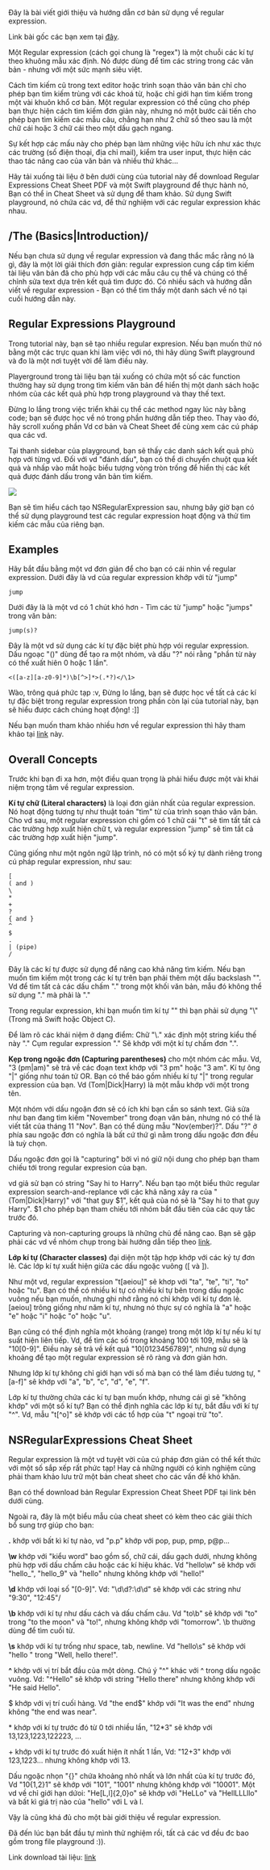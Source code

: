 Đây là bài viết giới thiệu và hướng dẫn cơ bản sử dụng về regular expression. 

Link bài gốc các bạn xem tại [đây](https://www.raywenderlich.com/5767-an-introduction-to-regular-expressions).

Một Regular expression (cách gọi chung là "regex") là một chuỗi các kí tự theo khuông mẫu xác định. Nó được dùng  để tìm các string trong các văn bản - nhưng với một sức mạnh siêu việt.

Cách tìm kiếm cũ trong text editor hoặc trình soạn thảo văn bản chỉ cho phép bạn tìm kiếm trùng với các khoá từ, hoặc chỉ giới hạn tìm kiếm trong một vài khuôn khổ cơ bản. Một regular expression có thể cũng cho phép bạn thực hiện cách tìm kiếm đơn giản này, nhưng nó một bước cải tiến cho phép bạn tìm kiếm các mẫu câu, chẳng hạn như 2 chữ số theo sau là một chữ cái hoặc 3 chữ cái theo một dấu gạch ngang.

Sự kết hợp các mấu này cho phép bạn làm những việc hữu ích như xác thực các trường (số điện thoại, địa chỉ mail), kiểm tra user input, thực hiện các thao tác nâng cao của văn bản và nhiều thứ khác...

Hãy tải xuống tài liệu ở bên dưới cùng của tutorial này để download Regular Expressions Cheat Sheet PDF và một Swift playground để thực hành nó, Bạn có thể in Cheat Sheet và sử dụng để tham khảo. Sử dụng Swift playground, nó chứa các vd, để thử nghiệm với các regular expression khác nhau. 

## /The (Basics|Introduction)/

Nếu bạn chưa sử dụng về regular expression và đang thắc mắc rằng nó là gì, đây là một lời giải thích đơn giản: regular expression cung cấp tìm kiếm tài liệu văn bản đã cho phù hợp với các mẫu câu cụ thể và chúng có thể chỉnh sửa text dựa trên kết quả tìm được đó. Có nhiều sách và hướng dẫn  viết về regular expression - Bạn có thể tìm thấy một danh sách về nó tại cuối hướng dẫn này.

## Regular Expressions Playground

Trong tutorial này, bạn sẽ tạo nhiều regular expresion. Nếu bạn muốn thử nó bằng một các trực quan khi làm việc với nó, thì hãy dùng Swift playground và đo là một nơi tuyệt vời để làm điều này.

Playerground trong tài liệu bạn tải xuống có chứa một số các function thường hay sử dụng trong tìm kiếm văn bản để hiển thị một danh sách hoặc nhóm của các kết quả phù hợp trong playground và thay thế text. 

Đừng lo lắng trong việc triển khải cụ thể các method ngay lúc này bằng code; bạn sẽ được học về nó trong phần hướng dẫn tiếp theo. Thay vào đó, hãy scroll xuống phần Vd cơ bản và Cheat Sheet để cùng xem các cú pháp qua các vd.

Tại thanh sidebar của playground, bạn sẽ thấy các danh sách kết quả phù hợp với từng vd. Đối với vd "đánh dấu", bạn có thể di chuyển chuột qua kết quả và nhấp vào mắt hoặc biểu tượng vòng tròn trống để hiển thị các kết quả được đánh dấu trong văn bản tìm kiếm.

![](https://images.viblo.asia/17086239-3429-4bef-bfd2-fe312494f459.png)

Bạn sẽ tìm hiểu cách tạo NSRegularExpression sau, nhưng bây giờ bạn có thể sử dụng playground test các regular expression hoạt động và thử tìm kiếm các mẫu của riêng bạn.

## Examples

Hãy bắt đầu bằng một vd đơn giản để cho bạn có cái nhìn về regular expression.
Dưới đây là vd của regular expression khớp với từ "jump"

```
jump
```

Dưới đây là là một vd có 1 chút khó hơn - Tìm các từ "jump" hoặc "jumps" trong văn bản:

```
jump(s)?
```

Đây là một vd sử dụng các kí tự đặc biệt phù hợp vói regular expression. Dấu ngoạc "()" dùng để tạo ra một nhóm, và dấu "?" nói rằng "phần từ này có thể xuất hiên 0 hoặc 1 lần".

```
<([a-z][a-z0-9]*)\b[^>]*>(.*?)</\1>
```

Wào, trông quá phức tạp :v, Đừng lo lắng, bạn sẽ được học về tất cả các kí tự đặc biệt trong regular expression trong phần còn lại của tutorial này, bạn sẽ hiểu được cách chúng hoạt động! :]]

Nếu bạn muốn tham khảo nhiều hơn về regular expression thì hãy tham khảo tại [link](https://www.regular-expressions.info/backref.html) này.

## Overall Concepts

Trước khi bạn đi xa hơn, một điều quan trọng là phải hiểu được một vài khái niệm trọng tâm về regular expression.

**Kí tự chữ (Literal characters)** là loại đơn giản nhất của regular expression. Nó hoạt động tương tự như thuật toán "tìm" từ của trình soạn thảo văn bản. 
Cho vd sau, một regular expression chỉ gồm có 1 chữ cái "t" sẽ tìm tất tất cả các trường hợp xuất hiện chữ t, và regular expression "jump" sẽ tìm tất cả các trường hợp xuất hiện "jump". 

Cũng giống như một ngôn ngữ lập trình, nó có một số ký tự dành riêng trong cú pháp regular expression, như sau:

```
[
( and )
\
*
+
?
{ and }
^
$
.
| (pipe)
/
```

Đây là các kí tự được sử dụng để nâng cao khả năng tìm kiếm. Nếu bạn muốn tìm kiếm một trong các kí tự trên bạn phải thêm một dấu backslash "\". 
Vd để tìm tất cả các dấu chấm "." trong một khối văn bản, mẫu đó không thể sử dụng "." mà phải là "\."

Trong regular expression, khi bạn muốn tìm kí tự "\" thì bạn phải sử dụng "\\" (Trong mã Swift hoặc Object C).

Để làm rõ các khái niệm ở dạng điểm:
Chữ "\\." xác định một string kiểu thế này "\."
Cụm regular expression "\." Sẽ khớp với một kí tự chấm đơn ".".

**Kẹp trong ngoặc đơn (Capturing parentheses)** cho một nhóm các mẫu. 
Vd, "3 (pm|am)" sẽ trả về các đoạn text khớp với "3 pm" hoặc "3 am". 
Kí tự ông "|" giống như toán tử OR. Bạn có thể báo gồm nhiều kí tự "|" trong regular expression của bạn.
Vd (Tom|Dick|Harry) là một mẫu khớp với một trong tên.

Một nhóm với dấu ngoặn đơn sẽ có ích khi bạn cần so sánh text. Giả sửa như bạn đang tìm kiếm "November" trong đoạn văn bản, nhưng nó có thể là viết tắt của tháng 11 "Nov". Bạn có thể dùng mẫu "Nov(ember)?". Dấu "?" ở phía sau ngoặc đơn có nghĩa là bất cứ thứ gì nằm trong dấu ngoặc đơn đều là tuỳ chọn.

Dấu ngoặc đơn gọi là "capturing" bởi vì nó giữ nội dung cho phép bạn tham chiếu tới trong regular expresion của bạn.

vd giả sử bạn có string "Say hi to Harry". Nếu bạn tạo một biểu thức regular expression search-and-replance với các khả năng xảy ra của "(Tom|Dick|Harry)" với "that guy $1", kết quả của nó sẽ là "Say hi to that guy Harry". $1 cho phép bạn tham chiếu tới nhóm bắt đầu tiên của các quy tắc trước đó.

Capturing và non-capturing groups là những chủ đề nâng cao. Bạn sẽ gặp phải các vd về nhóm chụp trong bài hướng dẫn tiếp theo [link](https://www.raywenderlich.com/5765-regular-expressions-tutorial-getting-started).

**Lớp kí tự (Character classes)** đại diện một tập hợp khớp với các ký tự đơn lẻ. Các lớp kí tự xuất hiện giữa các dấu ngoặc vuông ([ và ]).

Như một vd, regular expression "t[aeiou]" sẽ khơp với "ta", "te", "ti", "to" hoặc "tu". Bạn có thể có nhiều kí tự có nhiều kí tự bên trong dấu ngoặc vuông nếu bạn muốn, nhưng ghi nhớ rằng nó chỉ khớp với kí tự đơn lẻ. [aeiou] trông giống như năm kí tự, nhưng nó thực sự có nghĩa là "a" hoặc "e" hoặc "i" hoặc "o" hoặc "u".

Bạn cũng có thể định nghĩa một khoảng (range) trong một lớp kí tự nếu kí tự suất hiện liên tiếp. Vd, để tìm các số trong khoảng 100 tới 109, mẫu sẽ là "10[0-9]". Điều này sẽ trả về kết quả "10[0123456789]", nhưng sử dụng khoảng để tạo một regular expression sẽ rõ ràng và đơn giản hơn.

Nhưng lớp kí tự không chỉ giới hạn với số mà bạn có thể làm điều tương tự, "[a-f]" sẽ khớp với "a", "b", "c", "d", "e", "f".

Lớp kí tự thường chứa các kí tự bạn muốn khớp, nhưng cái gì sẽ "không khớp" với một số kí tự? Bạn có thể định nghĩa các lớp kí tự, bắt đầu với kí tự "^". Vd, mẫu "t[^o]" sẽ khớp với các tổ hợp của "t" ngoại trừ "to".

## NSRegularExpressions Cheat Sheet

Regular expression là một vd tuyệt vời của cú pháp đơn giản có thể kết thức với một số sắp xếp rất phức tạp! Hay cả những người có kinh nghiệm cũng phải tham khảo lưu trữ một bản cheat sheet cho các vấn đề khó khăn.

Bạn có thể download bản Regular Expression Cheat Sheet PDF tại link bên dưới cùng.

Ngoài ra, đây là một biểu mẫu của cheat sheet có kèm theo các giải thích bổ sung trợ giúp cho bạn: 


**.** khớp với bất kì kí tự nào, vd "p.p" khớp với pop, pup, pmp, p@p...


**\w** khớp với "kiểu word" bao gồm số, chữ cái, dấu gạch dưới, nhưng không phù hợp với dấu chấm câu hoặc các kí hiệu khác. Vd "hello\w" sẽ khớp với "hello_", "hello_9" và "hello" nhưng không khớp với "hello!"


**\d** khớp với loại số "[0-9]". Vd: "\d\d?:\d\d" sẽ khớp với các string như "9:30", "12:45"/


**\b** khớp với kí tự như dấu cách và dấu chấm câu. Vd "to\b" sẽ khớp với "to" trong "to the moon" và "to!", nhưng không khớp với "tomorrow". \b thường dùng để tìm cuối từ.


**\s** khớp với kí tự trống như space, tab, newline. Vd "hello\s" sẽ khớp với "hello " trong "Well, hello there!".


**^** khớp với vị trí bắt đầu của một dòng. Chú ý "^" khác với ^ trong dấu ngoặc vuông. Vd: "^Hello" sẽ khớp với string "Hello there" nhưng không khớp với "He said Hello".


\$ khớp với vị trí cuối hàng. Vd "the end$" khớp với "It was the end" nhưng không "the end was near".


\* khớp với kí tự trước đó từ 0 tới nhiều lần, "12*3" sẽ khớp với 13,123,1223,122223, ...


\+ khớp với kí tự trước đó xuất hiện ít nhất 1 lần, Vd: "12+3" khớp với 123,1223... nhưng không khớp với 13.


Dấu ngoặc nhọn "{}" chứa khoảng nhỏ nhất và lớn nhất của kí tự trước đó, Vd "10{1,2}1" sẽ khớp với "101", "1001" nhưng không khớp với "10001". Một vd về chỉ giới hạn dứoi: "He[L,l]{2,0}o" sẽ khớp với "HeLLo" và "HellLLLllo" và bất kì giá trị nào của "hello" với L và l.

Vậy là cũng khá đủ cho một bài giới thiệu về regular expression.

Đã đến lúc bạn bắt đầu tự mình thử nghiệm rồi, tất cả các vd đều đc bao gồm trong file playground :)). 

Link download tài liệu: [link](https://koenig-media.raywenderlich.com/uploads/2018/08/NSRegularExpressionsMaterials.zip)